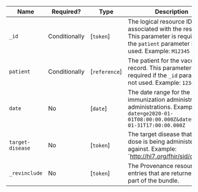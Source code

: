  Name|Required?|Type|Description
------------------|--------------------|---------------|-----------------------------------------------------------------------------------------------------
 `_id`|Conditionally|[`token`]|The logical resource ID associated with the resource. This parameter is required if the `patient` parameter is not used. Example: `M12345`
 `patient`|Conditionally|[`reference`]|The patient for the vaccination record. This parameter is required if the `_id` parameter is not used. Example: `12345`
 `date`|No|[`date`]|The date range for the immunization administration or administrations. Example: `date=ge2020-01-01T08:00:00.000Z&date=le2020-01-31T17:00:00.000Z`
 `target-disease`|No|[`token`]|The target disease that the dose is being administered against. Example: `http://hl7.org/fhir/sid/cvx|213`
 `_revinclude`|No|[`token`]|The Provenance resource entries that are returned as part of the bundle.
